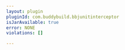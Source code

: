 ```yaml
---
layout: plugin
pluginId: com.buddybuild.bbjunitinterceptor
isJarAvailable: true
error: NONE
violations: []

---
```

